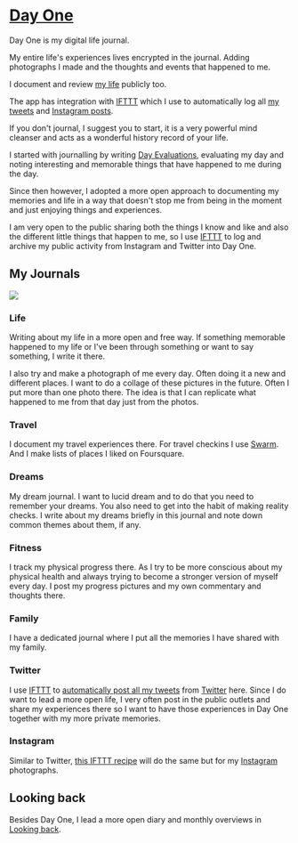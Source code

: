 # [Day One](http://dayoneapp.com)
Day One is my digital life journal.

My entire life's experiences lives encrypted in the journal. Adding photographs I made and the thoughts and events that happened to me.

I document and review [my life](../../looking-back/looking-back.md) publicly too.

The app has integration with [IFTTT](https://ifttt.com/day_one) which I use to automatically log all [my tweets](https://twitter.com/nikitavoloboev) and [Instagram posts](https://www.instagram.com/nikitavoloboev/).

If you don't journal, I suggest you to start, it is a very powerful mind cleanser and acts as a wonderful history record of your life.

I started with journalling by writing [Day Evaluations](https://medium.com/@NikitaVoloboev/day-evaluations-5706f31c9c5e#.m4lw1eo32), evaluating my day and noting interesting and memorable things that have happened to me during the day.

Since then however, I adopted a more open approach to documenting my memories and life in a way that doesn't stop me from being in the moment and just enjoying things and experiences.

I am very open to the public sharing both the things I know and like and also the different little things that happen to me, so I use [IFTTT](../../tools/ifttt.md) to log and archive my public activity from Instagram and Twitter into Day One.

## My Journals
![](https://i.imgur.com/zdFLdEP.png)

### Life
Writing about my life in a more open and free way. If something memorable happened to my life or I've been through something or want to say something, I write it there.

I also try and make a photograph of me every day. Often doing it a new and different places. I want to do a collage of these pictures in the future. Often I put more than one photo there. The idea is that I can replicate what happened to me from that day just from the photos.

### Travel
I document my travel experiences there. For travel checkins I use [Swarm](https://www.swarmapp.com). And I make lists of places I liked on Foursquare.

### Dreams
My dream journal. I want to lucid dream and to do that you need to remember your dreams. You also need to get into the habit of making reality checks. I write about my dreams briefly in this journal and note down common themes about them, if any.

### Fitness
I track my physical progress there. As I try to be more conscious about my physical health and always trying to become a stronger version of myself every day. I post my progress pictures and my own commentary and thoughts there.

### Family
I have a dedicated journal where I put all the memories I have shared with my family.

### Twitter
I use [IFTTT](../../tools/ifttt.md) to [automatically post all my tweets](https://ifttt.com/applets/56660889d-save-your-tweets-to-day-one) from [Twitter](https://twitter.com/nikitavoloboev) here. Since I do want to lead a more open life, I very often post in the public outlets and share my experiences there so I want to have those experiences in Day One together with my more private memories.

### Instagram
Similar to Twitter, [this IFTTT recipe](https://ifttt.com/applets/61918118d-save-your-instagram-photos-to-day-one) will do the same but for my [Instagram](https://www.instagram.com/nikitavoloboev/) photographs.

## Looking back
Besides Day One, I lead a more open diary and monthly overviews in [Looking back](../../looking-back/looking-back.md).